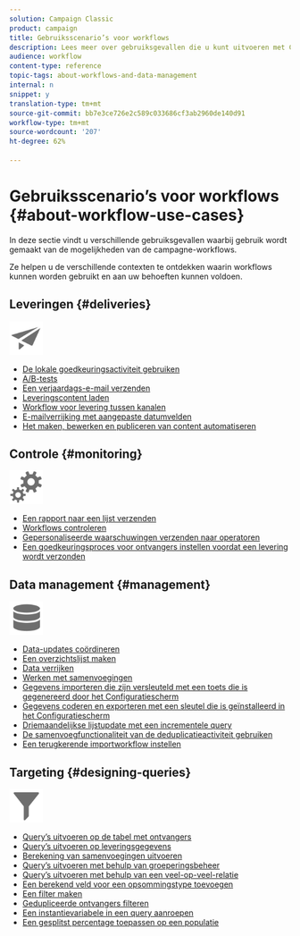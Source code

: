 ```yaml
---
solution: Campaign Classic
product: campaign
title: Gebruiksscenario’s voor workflows
description: Lees meer over gebruiksgevallen die u kunt uitvoeren met Campaign Classic-workflows.
audience: workflow
content-type: reference
topic-tags: about-workflows-and-data-management
internal: n
snippet: y
translation-type: tm+mt
source-git-commit: bb7e3ce726e2c589c033686cf3ab2960de140d91
workflow-type: tm+mt
source-wordcount: '207'
ht-degree: 62%

---
```



# Gebruiksscenario’s voor workflows {#about-workflow-use-cases}

In deze sectie vindt u verschillende gebruiksgevallen waarbij gebruik wordt gemaakt van de mogelijkheden van de campagne-workflows.

Ze helpen u de verschillende contexten te ontdekken waarin workflows kunnen worden gebruikt en aan uw behoeften kunnen voldoen.

## Leveringen {#deliveries}

<img src="assets/do-not-localize/icon_send.svg" width="60px">

* [De lokale goedkeuringsactiviteit gebruiken](../../workflow/using/using-the-local-approval-activity.md)
* [A/B-tests](../../workflow/using/a-b-testing.md)
* [Een verjaardags-e-mail verzenden](../../workflow/using/sending-a-birthday-email.md)
* [Leveringscontent laden](../../workflow/using/loading-delivery-content.md)
* [Workflow voor levering tussen kanalen](../../workflow/using/cross-channel-delivery-workflow.md)
* [E-mailverrijking met aangepaste datumvelden](../../workflow/using/email-enrichment-with-custom-date-fields.md)
* [Het maken, bewerken en publiceren van content automatiseren](../../delivery/using/automating-via-workflows.md#examples)

## Controle {#monitoring}

<img src="assets/do-not-localize/icon_monitoring.svg" width="60px">

* [Een rapport naar een lijst verzenden](../../workflow/using/sending-a-report-to-a-list.md)
* [Workflows controleren](../../workflow/using/supervising-workflows.md)
* [Gepersonaliseerde waarschuwingen verzenden naar operatoren](../../workflow/using/sending-personalized-alerts-to-operators.md)
* [Een goedkeuringsproces voor ontvangers instellen voordat een levering wordt verzonden](../../workflow/using/using-the-local-approval-activity.md)

## Data management {#management}

<img src="assets/do-not-localize/icon_manage.svg" width="60px">

* [Data-updates coördineren](../../workflow/using/coordinating-data-updates.md)
* [Een overzichtslijst maken](../../workflow/using/creating-a-summary-list.md)
* [Data verrijken](../../workflow/using/enriching-data.md)
* [Werken met samenvoegingen](../../workflow/using/using-aggregates.md)
* [Gegevens importeren die zijn versleuteld met een toets die is gegenereerd door het Configuratiescherm](../../platform/using/unzip-decrypt.md)
* [Gegevens coderen en exporteren met een sleutel die is geïnstalleerd in het Configuratiescherm](../../workflow/using/how-to-use-workflow-data.md#use-case-gpg-encrypt)
* [Driemaandelijkse lijstupdate met een incrementele query](../../workflow/using/quarterly-list-update.md)
* [De samenvoegfunctionaliteit van de deduplicatieactiviteit gebruiken](../../workflow/using/deduplication-merge.md)
* [Een terugkerende importworkflow instellen](../../workflow/using/recurring-import-workflow.md)

## Targeting {#designing-queries}

<img src="assets/do-not-localize/icon_filter.svg" width="60px">

* [Query’s uitvoeren op de tabel met ontvangers](../../workflow/using/querying-recipient-table.md)
* [Query’s uitvoeren op leveringsgegevens](../../workflow/using/querying-delivery-information.md)
* [Berekening van samenvoegingen uitvoeren](../../workflow/using/performing-aggregate-computing.md)
* [Query’s uitvoeren met behulp van groeperingsbeheer](../../workflow/using/querying-using-grouping-management.md)
* [Query’s uitvoeren met behulp van een veel-op-veel-relatie](../../workflow/using/querying-using-many-to-many-relationship.md)
* [Een berekend veld voor een opsommingstype toevoegen](../../workflow/using/adding-enumeration-type-calculated-field.md)
* [Een filter maken](../../workflow/using/creating-a-filter.md)
* [Gedupliceerde ontvangers filteren](../../workflow/using/filtering-duplicated-recipients.md)
* [Een instantievariabele in een query aanroepen](../../workflow/using/javascript-scripts-and-templates.md#calling-an-instance-variable-in-a-query)
* [Een gesplitst percentage toepassen op een populatie](../../workflow/using/javascript-scripts-and-templates.md#example)
